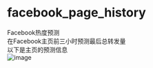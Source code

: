 # facebook_page_history
Facebook热度预测<br />
在Facebook主页前三小时预测最后总转发量<br />
以下是主页的预测信息<br />
 ![image](https://github.com/yxzero/facebook_page_history/blob/master/%E7%BD%91%E9%A1%B5%E6%88%AA%E5%9B%BE.png)

